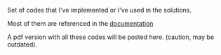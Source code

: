 Set of codes that I've implemented or I've used in the solutions.

Most of them are referenced in the [documentation](https://github.com/pin3da/Programming-contest/tree/master/doc)

A pdf version with all these codes will be posted here. (caution, may be outdated).
